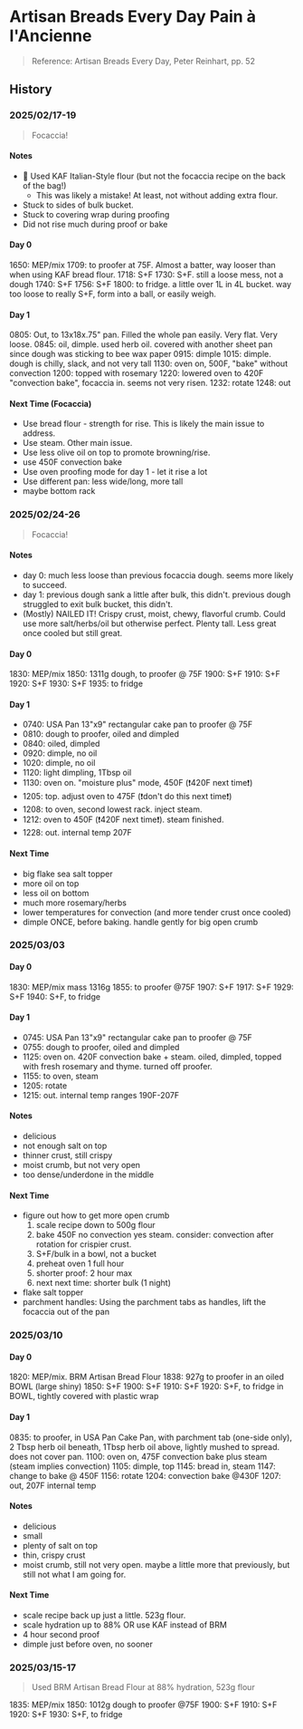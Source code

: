 # Artisan Breads Every Day Pain à l'Ancienne

> Reference: Artisan Breads Every Day, Peter Reinhart, pp. 52

## History

### 2025/02/17-19

> Focaccia!

#### Notes

- 🚨 Used KAF Italian-Style flour (but not the focaccia recipe on the back of the bag!)
    - This was likely a mistake! At least, not without adding extra flour.
- Stuck to sides of bulk bucket.
- Stuck to covering wrap during proofing
- Did not rise much during proof or bake


#### Day 0

1650: MEP/mix
1709: to proofer at 75F. Almost a batter, way looser than when using KAF bread flour.
1718: S+F
1730: S+F. still a loose mess, not a dough
1740: S+F
1756: S+F
1800: to fridge. a little over 1L in 4L bucket. way too loose to really S+F, form into a ball, or easily weigh.

#### Day 1

0805: Out, to 13x18x.75" pan. Filled the whole pan easily. Very flat. Very loose.
0845: oil, dimple. used herb oil. covered with another sheet pan since dough was sticking to bee wax paper
0915: dimple
1015: dimple. dough is chilly, slack, and not very tall
1130: oven on, 500F, "bake" without convection
1200: topped with rosemary
1220: lowered oven to 420F "convection bake", focaccia in. seems not very risen.
1232: rotate
1248: out

#### Next Time (Focaccia)

- Use bread flour - strength for rise. This is likely the main issue to address.
- Use steam. Other main issue.
- Use less olive oil on top to promote browning/rise.
- use 450F convection bake
- Use oven proofing mode for day 1 - let it rise a lot
- Use different pan: less wide/long, more tall
- maybe bottom rack


### 2025/02/24-26

> Focaccia!

#### Notes

- day 0: much less loose than previous focaccia dough. seems more likely to succeed.
- day 1: previous dough sank a little after bulk, this didn't. previous dough struggled to exit bulk bucket, this didn't.
- (Mostly) NAILED IT! Crispy crust, moist, chewy, flavorful crumb. Could use more salt/herbs/oil but otherwise perfect. Plenty tall.
  Less great once cooled but still great.

#### Day 0

1830: MEP/mix
1850: 1311g dough, to proofer @ 75F
1900: S+F
1910: S+F
1920: S+F
1930: S+F
1935: to fridge

#### Day 1

- 0740: USA Pan 13"x9" rectangular cake pan to proofer @ 75F
- 0810: dough to proofer, oiled and dimpled
- 0840: oiled, dimpled
- 0920: dimple, no oil
- 1020: dimple, no oil
- 1120: light dimpling, 1Tbsp oil
- 1130: oven on. "moisture plus" mode, 450F (❗️420F next time❗️)
- 1205: top. adjust oven to 475F (❗️don't do this next time❗️)
- 1208: to oven, second lowest rack. inject steam.
- 1212: oven to 450F (❗️420F next time❗️). steam finished.
- 1228: out. internal temp 207F

#### Next Time

- big flake sea salt topper
- more oil on top
- less oil on bottom
- much more rosemary/herbs
- lower temperatures for convection (and more tender crust once cooled)
- dimple ONCE, before baking. handle gently for big open crumb

### 2025/03/03


#### Day 0

1830: MEP/mix
mass 1316g
1855: to proofer @75F
1907: S+F
1917: S+F
1929: S+F
1940: S+F, to fridge

#### Day 1

- 0745: USA Pan 13"x9" rectangular cake pan to proofer @ 75F
- 0755: dough to proofer, oiled and dimpled
- 1125: oven on. 420F convection bake + steam. oiled, dimpled, topped with fresh rosemary and thyme. turned off proofer.
- 1155: to oven, steam
- 1205: rotate
- 1215: out. internal temp ranges 190F-207F

#### Notes

- delicious
- not enough salt on top
- thinner crust, still crispy
- moist crumb, but not very open
- too dense/underdone in the middle

#### Next Time

- figure out how to get more open crumb
  1. scale recipe down to 500g flour
  2. bake 450F no convection yes steam. consider: convection after rotation for crispier crust.
  3. S+F/bulk in a bowl, not a bucket
  4. preheat oven 1 full hour
  5. shorter proof: 2 hour max
  6. next next time: shorter bulk (1 night)
- flake salt topper
- parchment handles: Using the parchment tabs as handles, lift the focaccia out of the pan


### 2025/03/10


#### Day 0

1820: MEP/mix. BRM Artisan Bread Flour
1838: 927g to proofer in an oiled BOWL (large shiny)
1850: S+F
1900: S+F
1910: S+F
1920: S+F, to fridge in BOWL, tightly covered with plastic wrap


#### Day 1

0835: to proofer, in USA Pan Cake Pan, with parchment tab (one-side only), 2 Tbsp herb oil beneath, 1Tbsp herb oil above, lightly mushed to spread. does not cover pan.
1100: oven on, 475F convection bake plus steam (steam implies convection)
1105: dimple, top
1145: bread in, steam
1147: change to bake @ 450F
1156: rotate
1204: convection bake @430F
1207: out, 207F internal temp

#### Notes

- delicious
- small
- plenty of salt on top
- thin, crispy crust
- moist crumb, still not very open. maybe a little more that previously, but still not what I am going for.

#### Next Time

- scale recipe back up just a little. 523g flour.
- scale hydration up to 88% OR use KAF instead of BRM
- 4 hour second proof
- dimple just before oven, no sooner

### 2025/03/15-17

> Used BRM Artisan Bread Flour at 88% hydration, 523g flour

1835: MEP/mix
1850: 1012g dough to proofer @75F
1900: S+F
1910: S+F
1920: S+F
1930: S+F, to fridge
